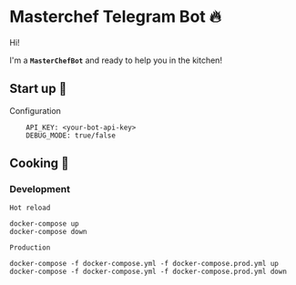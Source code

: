 # Masterchef Telegram Bot :fire:

Hi!

I'm a **`MasterChefBot`** and ready to help you in the kitchen!

## Start up :rocket:

Configuration
```
    API_KEY: <your-bot-api-key>
    DEBUG_MODE: true/false
```

## Cooking :pizza:

### Development
`Hot reload`
```
docker-compose up
docker-compose down
```
`Production`
```
docker-compose -f docker-compose.yml -f docker-compose.prod.yml up
docker-compose -f docker-compose.yml -f docker-compose.prod.yml down
```
